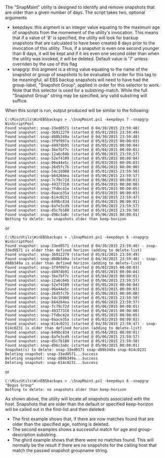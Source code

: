 The "SnapMaint" utility is designed to identify and remove snapshots that are older than a given number of days. The script takes two, optional arguments
- keepdays: this argment is an integer value equating to the maximum age of snapshots from the momement of the utility's invocation. This means that if a value of '8' is specified, the utility will look for backup snapshots that are calculated to have been created 8 days prior to the invocation of this utility. Thus, if a snapshot is even one second younger than 8 days, it will be kept and if it ies even one second older than when the utility was invoked, it will be deleted. Default value is '7' unless overriden by the use of this flag
- snapgrp: this argment is a string value equating to the name of the snapshot or group of snapshots to be evaluated. In order for this tag to be meaningful, all EBS backup snapshots will need to have had the group-label, "Snapshot Group", applied in order for this selector to work. Note that this selector is used for a substring-match. While the full "Snapshot Group" string may be specified, any valid substring will suffice.

When this script is run, output produced will be similar to the following:

~~~
C:\MiscUtils\WinEBSbackups > .\SnapMaint.ps1 -keepdays 7 -snapgrp WinScriptPool
Found snapshot: snap-33ed0571 (started @ 04/30/2015 23:59:48)
Found snapshot: snap-3b912279 (started @ 05/01/2015 23:59:49)
Found snapshot: snap-d88b349a (started @ 04/30/2015 23:59:48)
Found snapshot: snap-3f9f097a (started @ 05/03/2015 00:00:03)
Found snapshot: snap-d497db91 (started @ 05/05/2015 00:00:04)
Found snapshot: snap-3be7bf7c (started @ 05/04/2015 00:00:01)
Found snapshot: snap-12a6c64b (started @ 05/06/2015 23:59:57)
Found snapshot: snap-52ef4109 (started @ 05/05/2015 00:00:04)
Found snapshot: snap-06e44e5c (started @ 05/03/2015 00:00:03)
Found snapshot: snap-26d5fc7b (started @ 05/06/2015 00:00:00)
Found snapshot: snap-54c1b908 (started @ 05/01/2015 23:59:50)
Found snapshot: snap-b64264ea (started @ 05/06/2015 23:59:57)
Found snapshot: snap-7c79c72d (started @ 05/06/2015 00:00:01)
Found snapshot: snap-49377318 (started @ 05/04/2015 00:00:00)
Found snapshot: snap-7fdbc42e (started @ 05/05/2015 00:00:05)
Found snapshot: snap-0aace35a (started @ 05/03/2015 00:00:03)
Found snapshot: snap-614c0231 (started @ 04/30/2015 23:59:47)
Found snapshot: snap-649bc834 (started @ 05/04/2015 00:00:01)
Found snapshot: snap-8afe3cd9 (started @ 05/06/2015 23:59:57)
Found snapshot: snap-d5c7b180 (started @ 05/01/2015 23:59:50)
Found snapshot: snap-d96c3a8c (started @ 05/06/2015 00:00:01)
Nothing to delete: no snapshots older than keep-horizon
~~~
or
~~~
C:\MiscUtils\WinEBSbackups > .\SnapMaint.ps1 -keepdays 6 -snapgrp WinScriptPool
Found snapshot: snap-33ed0571 (started @ 04/30/2015 23:59:48) - snap-33ed0571 is older than defined horizon (adding to delete-list)
Found snapshot: snap-3b912279 (started @ 05/01/2015 23:59:49)
Found snapshot: snap-d88b349a (started @ 04/30/2015 23:59:48) - snap-d88b349a is older than defined horizon (adding to delete-list)
Found snapshot: snap-3f9f097a (started @ 05/03/2015 00:00:03)
Found snapshot: snap-d497db91 (started @ 05/05/2015 00:00:04)
Found snapshot: snap-3be7bf7c (started @ 05/04/2015 00:00:01)
Found snapshot: snap-12a6c64b (started @ 05/06/2015 23:59:57)
Found snapshot: snap-52ef4109 (started @ 05/05/2015 00:00:04)
Found snapshot: snap-06e44e5c (started @ 05/03/2015 00:00:03)
Found snapshot: snap-26d5fc7b (started @ 05/06/2015 00:00:00)
Found snapshot: snap-54c1b908 (started @ 05/01/2015 23:59:50)
Found snapshot: snap-b64264ea (started @ 05/06/2015 23:59:57)
Found snapshot: snap-7c79c72d (started @ 05/06/2015 00:00:01)
Found snapshot: snap-49377318 (started @ 05/04/2015 00:00:00)
Found snapshot: snap-7fdbc42e (started @ 05/05/2015 00:00:05)
Found snapshot: snap-0aace35a (started @ 05/03/2015 00:00:03)
Found snapshot: snap-614c0231 (started @ 04/30/2015 23:59:47) - snap-614c0231 is older than defined horizon (adding to delete-list)
Found snapshot: snap-649bc834 (started @ 05/04/2015 00:00:01)
Found snapshot: snap-8afe3cd9 (started @ 05/06/2015 23:59:57)
Found snapshot: snap-d5c7b180 (started @ 05/01/2015 23:59:50)
Found snapshot: snap-d96c3a8c (started @ 05/06/2015 00:00:01)
Snapshot(s) to delete: snap-33ed0571 snap-d88b349a snap-614c0231
Deleting snapshot: snap-33ed0571...Success
Deleting snapshot: snap-d88b349a...Success
Deleting snapshot: snap-614c0231...Success
~~~
or
~~~
C:\MiscUtils\WinEBSbackups > .\SnapMaint.ps1 -keepdays 6 -snapgrp "Bogus Group"
Nothing to delete: no snapshots older than keep-horizon
~~~
As shown above, the utility will locate all snapshots associated with the host. Snapshots that are older than the default or specified keep-horizon will be called out in the find-list and then deleted:
- The first example shows that, if there are now matches found that are older than the specified age, nothing is deleted.
- The second examples shows a successful match for age and group-description substring.
- The ghird example shows that there were no matches found. This will normally be the result if there are no snapshots for the calling host that match the passwd snapshot groupname string.
